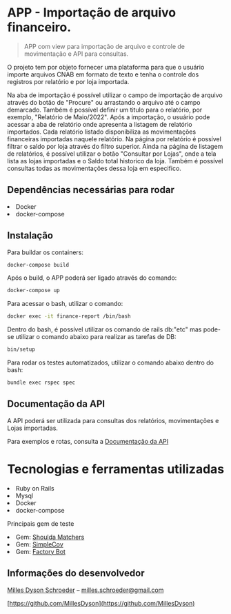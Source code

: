 # APP - Importação de arquivo financeiro.
> APP com view para importação de arquivo e controle de movimentação e API para consultas.

O projeto tem por objeto fornecer uma plataforma para que o usuário importe arquivos CNAB em formato de texto e tenha o controle dos registros por relatório e por loja importada.

Na aba de importação é possível utilizar o campo de importação de arquivo através do botão de "Procure" ou arrastando o arquivo até o campo demarcado. Também é possível definir um titulo para o relatório, por exemplo, "Relatório de Maio/2022". Após a importação, o usuário pode acessar a aba de relatório onde apresenta a listagem de relatório importados. Cada relatório listado disponibiliza as movimentações financeiras importadas naquele relatório. Na página por relatório é possível filtrar o saldo por loja através do filtro superior. 
Ainda na página de listagem de relatórios, é possível utilizar o botão "Consultar por Lojas", onde a tela lista as lojas importadas e o Saldo total historico da loja. Também é possível consultas todas as movimentações dessa loja em especifico.

## Dependências necessárias para rodar
<li>Docker
<li>docker-compose

## Instalação

Para buildar os containers:

```sh
docker-compose build

```
Após o build, o APP poderá ser ligado através do comando:

```sh
docker-compose up

```

Para acessar o bash, utilizar o comando:

```sh
docker exec -it finance-report /bin/bash

```
Dentro do bash, é possível utilizar os comando de rails db:"etc" mas pode-se utilizar o comando abaixo para realizar as tarefas de DB:

```sh
bin/setup

```

Para rodar os testes automatizados, utilizar o comando abaixo dentro do bash:

```sh
bundle exec rspec spec

```

## Documentação da API

A API poderá ser utilizada para consultas dos relatórios, movimentações e Lojas importadas.

Para exemplos e rotas, consulta a [Documentação da API](https://documenter.getpostman.com/view/15882001/Uz5DrHru)

# Tecnologias e ferramentas utilizadas

<li>Ruby on Rails
<li>Mysql
<li>Docker
<li>docker-compose

Principais gem de teste
<li>Gem: <a href="https://github.com/thoughtbot/shoulda-matchers" >Shoulda Matchers</a>
<li>Gem: <a href="https://github.com/simplecov-ruby/simplecov">SimpleCov</a>
<li>Gem: <a href="https://github.com/thoughtbot/factory_bot">Factory Bot</a>

## Informações do desenvolvedor

[Milles Dyson Schroeder](https://www.linkedin.com/in/milles-schroeder-85144b14b/) – milles.schroeder@gmail.com

[https://github.com/MillesDyson](https://github.com/MillesDyson)